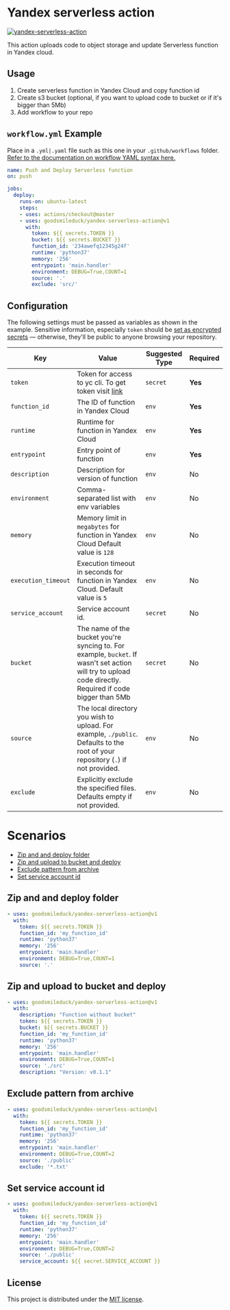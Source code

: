 # Yandex serverless action

<p align="left">
  <a href="https://github.com/Goodsmileduck/yandex-serverless-action/actions?query=workflow%3Ayandex-serverless-action"><img alt="yandex-serverless-action" src="https://github.com/Goodsmileduck/yandex-serverless-action/workflows/yandex-serverless-action/badge.svg"></a> 
</p>

This action uploads code to object storage and update Serverless function in Yandex cloud.



## Usage

1. Create serverless function in Yandex Cloud and copy function id
2. Create s3 bucket (optional, if you want to upload code to bucket or if it's bigger than 5Mb)
3. Add workflow to your repo

## `workflow.yml` Example

Place in a `.yml|.yaml`  file such as this one in your `.github/workflows` folder. [Refer to the documentation on workflow YAML syntax here.](https://help.github.com/en/articles/workflow-syntax-for-github-actions)

```yaml
name: Push and Deploy Serverless function
on: push

jobs:
  deploy:
    runs-on: ubuntu-latest
    steps:
    - uses: actions/checkout@master
    - uses: goodsmileduck/yandex-serverless-action@v1
      with:
        token: ${{ secrets.TOKEN }}
        bucket: ${{ secrets.BUCKET }}
        function_id: '234awefq12345g24f'
        runtime: 'python37'
        memory: '256'
        entrypoint: 'main.handler'
        environment: DEBUG=True,COUNT=1
        source: '.'
        exclude: 'src/'
```

## Configuration

The following settings must be passed as variables as shown in the example. Sensitive information, especially `token`  should be [set as encrypted secrets](https://help.github.com/en/articles/virtual-environments-for-github-actions#creating-and-using-secrets-encrypted-variables) — otherwise, they'll be public to anyone browsing your repository.

| Key | Value | Suggested Type | Required |
| ------------- | ------------- | ------------- | ------------- |
| `token` | Token for access to yc cli. To get token visit [link](https://oauth.yandex.ru/authorize?response_type=token&client_id=1a6990aa636648e9b2ef855fa7bec2fb) | `secret` | **Yes** |
| `function_id` | The ID of function in Yandex Cloud | `env` | **Yes** |
| `runtime` | Runtime for function in Yandex Cloud | `env` | **Yes** |
| `entrypoint` | Entry point of function | `env` | **Yes** |
| `description` | Description for version of function | `env` | No |
| `environment` | Comma-separated list with env variables | `env` | No |
| `memory` | Memory limit in `megabytes` for function in Yandex Cloud Default value is `128`| `env` | No |
| `execution_timeout` | Execution timeout in seconds for function in Yandex Cloud. Default value is `5` | `env` | No |
| `service_account` | Service account id. | `secret` | No |
| `bucket` | The name of the bucket you're syncing to. For example, `bucket`. If wasn't set action will try to upload code directly. Required if code bigger than 5Mb| `secret` | No |
| `source` | The local directory you wish to upload. For example, `./public`. Defaults to the root of your repository (`.`) if not provided. | `env` | No |
| `exclude` | Explicitly exclude the specified files. Defaults empty if not provided. | `env` | No |

# Scenarios

  - [Zip and and deploy folder](#zip-and-and-deploy-folder)
  - [Zip and upload to bucket and deploy](#zip-and-upload-to-bucket-and-deploy)
  - [Exclude pattern from archive](#Exclude-pattern-from-archive)
  - [Set service account id](#Set-service-account-id)

## Zip and and deploy folder

```yaml
- uses: goodsmileduck/yandex-serverless-action@v1
  with:
    token: ${{ secrets.TOKEN }}
    function_id: 'my_function_id'
    runtime: 'python37'
    memory: '256'
    entrypoint: 'main.handler'
    environment: DEBUG=True,COUNT=1
    source: '.'
```

## Zip and upload to bucket and deploy

```yaml
- uses: goodsmileduck/yandex-serverless-action@v1
  with:
    description: "Function without bucket"
    token: ${{ secrets.TOKEN }}
    bucket: ${{ secrets.BUCKET }}
    function_id: 'my_function_id'
    runtime: 'python37'
    memory: '256'
    entrypoint: 'main.handler'
    environment: DEBUG=True,COUNT=1
    source: './src'
    description: "Version: v0.1.1"
```

## Exclude pattern from archive

```yaml
- uses: goodsmileduck/yandex-serverless-action@v1
  with:
    token: ${{ secrets.TOKEN }}
    function_id: 'my_function_id'
    runtime: 'python37'
    memory: '256'
    entrypoint: 'main.handler'
    environment: DEBUG=True,COUNT=2
    source: './public'
    exclude: '*.txt'
```

## Set service account id

```yaml
- uses: goodsmileduck/yandex-serverless-action@v1
  with:
    token: ${{ secrets.TOKEN }}
    function_id: 'my_function_id'
    runtime: 'python37'
    memory: '256'
    entrypoint: 'main.handler'
    environment: DEBUG=True,COUNT=2
    source: './public'
    service_account: ${{ secret.SERVICE_ACCOUNT }}
```
## License

This project is distributed under the [MIT license](LICENSE.md).
